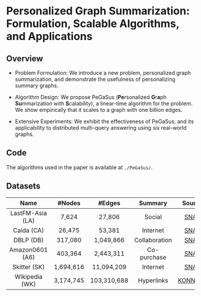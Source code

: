 # Personalized Graph Summarization: Formulation, Scalable Algorithms, and Applications

## Overview
- Problem Formulation: We introduce a new problem, personalized graph summarization, and demonstrate the usefulness of personalizing summary graphs.

- Algorithm Design: We propose PeGaSus (**Pe**rsonalized **G**r**a**ph **Su**mmarization with **S**calability), a linear-time algorithm for the problem. We show empirically that it scales to a graph with one billion edges.

- Extensive Experiments: We exhibit the effectiveness of PeGaSus, and its applicability to distributed multi-query answering using six real-world graphs.

## Code
The algorithms used in the paper is available at ```./PeGaSus/```.


## Datasets

|Name|#Nodes|#Edges|Summary|Source|Download|
|:---:|:---:|:---:|:---:|:---:|:---:|
|LastFM-Asia (LA)|7,624|27,806|Social|[SNAP](https://snap.stanford.edu/data/feather-lastfm-social.html)|[LINK](https://snap.stanford.edu/data/lastfm_asia.zip)|
|Caida (CA)|26,475|53,381|Internet|[SNAP](https://snap.stanford.edu/data/as-Caida.html)|[LINK](https://snap.stanford.edu/data/as-caida.tar.gz)|
|DBLP (DB)|317,080|1,049,866|Collaboration|[SNAP](https://snap.stanford.edu/data/com-DBLP.html)|[LINK](https://snap.stanford.edu/data/bigdata/communities/com-dblp.ungraph.txt.gz)|
|Amazon0601 (A6)|403,364|2,443,311|Co-purchase|[SNAP](https://snap.stanford.edu/data/amazon0601.html)|[LINK](https://snap.stanford.edu/data/amazon0601.txt.gz)|
|Skitter (SK)|1,694,616|11,094,209|Internet|[SNAP](https://snap.stanford.edu/data/as-Skitter.html)|[LINK](https://snap.stanford.edu/data/as-skitter.txt.gz)|
|Wikipedia (WK)|3,174,745|103,310,688|Hyperlinks|[KONNECT](http://konect.cc/networks/wikipedia_link_sr/)|[LINK](http://konect.cc/files/download.tsv.wikipedia_link_sr.tar.bz2)|

